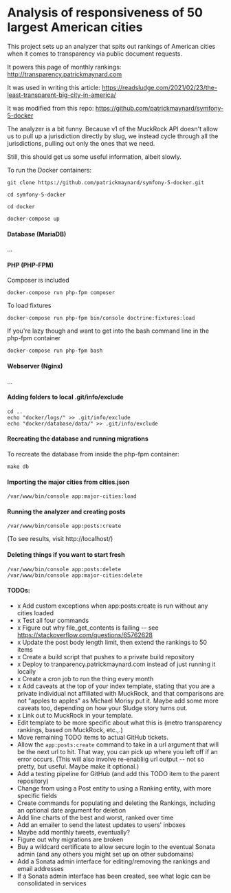 # Analysis of responsiveness of 50 largest American cities

This project sets up an analyzer that spits out rankings of American cities when it comes to transparency via public document requests.

It powers this page of monthly rankings: http://transparency.patrickmaynard.com

It was used in writing this article: https://readsludge.com/2021/02/23/the-least-transparent-big-city-in-america/

It was modified from this repo: https://github.com/patrickmaynard/symfony-5-docker

The analyzer is a bit funny. Because v1 of the MuckRock API doesn't allow us to pull up a jurisdiction directly by slug, we instead cycle through all the jurisdictions, pulling out only the ones that we need.

Still, this should get us some useful information, albeit slowly.

To run the Docker containers:

```
git clone https://github.com/patrickmaynard/symfony-5-docker.git

cd symfony-5-docker

cd docker

docker-compose up
```

#### Database (MariaDB)

...

#### PHP (PHP-FPM)

Composer is included

```
docker-compose run php-fpm composer 
```

To load fixtures

```
docker-compose run php-fpm bin/console doctrine:fixtures:load
```

If you're lazy though and want to get into the bash command line in the php-fpm container

```
docker-compose run php-fpm bash
```

#### Webserver (Nginx)

...

#### Adding folders to local .git/info/exclude

```
cd ..
echo "docker/logs/" >> .git/info/exclude
echo "docker/database/data/" >> .git/info/exclude
```

#### Recreating the database and running migrations

To recreate the database from inside the php-fpm container:

```
make db
```

#### Importing the major cities from cities.json

```
/var/www/bin/console app:major-cities:load
```

#### Running the analyzer and creating posts

```
/var/www/bin/console app:posts:create
```
(To see results, visit http://localhost/)

#### Deleting things if you want to start fresh

```
/var/www/bin/console app:posts:delete
/var/www/bin/console app:major-cities:delete
```

#### TODOs:

* x Add custom exceptions when app:posts:create is run without any cities loaded
* x Test all four commands
* x Figure out why file_get_contents is failing -- see https://stackoverflow.com/questions/65762628
* x Update the post body length limit, then extend the rankings to 50 items
* x Create a build script that pushes to a private build repository
* x Deploy to tranparency.patrickmaynard.com instead of just running it locally
* x Create a cron job to run the thing every month
* x Add caveats at the top of your index template, stating that you are a private individual not affiliated with MuckRock, and that comparisons are not "apples to apples" as Michael Morisy put it. Maybe add some more caveats too, depending on how your Sludge story turns out.
* x Link out to MuckRock in your template.
* Edit template to be more specific about what this is (metro transparency rankings, based on MuckRock, etc.,.)
* Move remaining TODO items to actual GitHub tickets.
* Allow the `app:posts:create` command to take in a url argument that will be the next url to hit. That way, you can pick up where you left off if an error occurs. (This will also involve re-enabliig url output -- not so pretty, but useful. Maybe make it optional.)
* Add a testing pipeline for GitHub (and add this TODO item to the parent repository)
* Change from using a Post entity to using a Ranking entity, with more specific fields
* Create commands for populating and deleting the Rankings, including an optional date argument for deletion
* Add line charts of the best and worst, ranked over time
* Add an emailer to send the latest updates to users' inboxes
* Maybe add monthly tweets, eventually?
* Figure out why migrations are broken
* Buy a wildcard certificate to allow secure login to the eventual Sonata admin (and any others you might set up on other subdomains)
* Add a Sonata admin interface for editing/removing the rankings and email addresses
* If a Sonata admin interface has been created, see what logic can be consolidated in services
